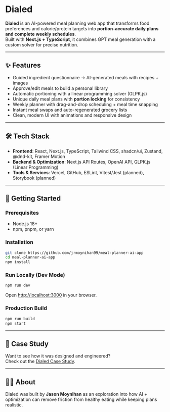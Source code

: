 # Dialed

**Dialed** is an AI-powered meal planning web app that transforms food preferences and calorie/protein targets into **portion-accurate daily plans and complete weekly schedules**.  
Built with **Next.js + TypeScript**, it combines GPT meal generation with a custom solver for precise nutrition.

---

## ✨ Features

- Guided ingredient questionnaire → AI-generated meals with recipes + images
- Approve/edit meals to build a personal library
- Automatic portioning with a linear programming solver (GLPK.js)
- Unique daily meal plans with **portion locking** for consistency
- Weekly planner with drag-and-drop scheduling + meal time snapping
- Instant meal swaps and auto-regenerated grocery lists
- Clean, modern UI with animations and responsive design

---

## 🛠️ Tech Stack

- **Frontend**: React, Next.js, TypeScript, Tailwind CSS, shadcn/ui, Zustand, @dnd-kit, Framer Motion
- **Backend & Optimization**: Next.js API Routes, OpenAI API, GLPK.js (Linear Programming)
- **Tools & Services**: Vercel, GitHub, ESLint, Vitest/Jest (planned), Storybook (planned)

---

## 🚀 Getting Started

### Prerequisites

- Node.js 18+
- npm, pnpm, or yarn

### Installation

```bash
git clone https://github.com/jrmoynihan99/meal-planner-ai-app
cd meal-planner-ai-app
npm install
```

### Run Locally (Dev Mode)

```bash
npm run dev
```

Open [http://localhost:3000](http://localhost:3000) in your browser.

### Production Build

```bash
npm run build
npm start
```

---

## 📖 Case Study

Want to see how it was designed and engineered?  
Check out the [Dialed Case Study](https://jasonmoynihan.com/projects/dialed).

---

## 🧑‍💻 About

Dialed was built by **Jason Moynihan** as an exploration into how AI + optimization can remove friction from healthy eating while keeping plans realistic.
